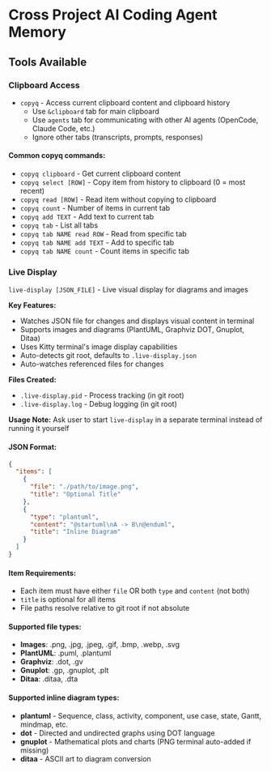 # Cross Project AI Coding Agent Memory

## Tools Available

### Clipboard Access
- `copyq` - Access current clipboard content and clipboard history
  - Use `&clipboard` tab for main clipboard
  - Use `agents` tab for communicating with other AI agents (OpenCode, Claude Code, etc.)
  - Ignore other tabs (transcripts, prompts, responses)

#### Common copyq commands:
- `copyq clipboard` - Get current clipboard content
- `copyq select [ROW]` - Copy item from history to clipboard (0 = most recent)
- `copyq read [ROW]` - Read item without copying to clipboard
- `copyq count` - Number of items in current tab
- `copyq add TEXT` - Add text to current tab
- `copyq tab` - List all tabs
- `copyq tab NAME read ROW` - Read from specific tab
- `copyq tab NAME add TEXT` - Add to specific tab
- `copyq tab NAME count` - Count items in specific tab

### Live Display
`live-display [JSON_FILE]` - Live visual display for diagrams and images

**Key Features:**
- Watches JSON file for changes and displays visual content in terminal
- Supports images and diagrams (PlantUML, Graphviz DOT, Gnuplot, Ditaa)  
- Uses Kitty terminal's image display capabilities
- Auto-detects git root, defaults to `.live-display.json`
- Auto-watches referenced files for changes

**Files Created:**
- `.live-display.pid` - Process tracking (in git root)
- `.live-display.log` - Debug logging (in git root)

**Usage Note:** Ask user to start `live-display` in a separate terminal instead of running it yourself

#### JSON Format:
```json
{
  "items": [
    {
      "file": "./path/to/image.png",
      "title": "Optional Title"
    },
    {
      "type": "plantuml",
      "content": "@startuml\nA -> B\n@enduml",
      "title": "Inline Diagram"
    }
  ]
}
```

#### Item Requirements:
- Each item must have either `file` OR both `type` and `content` (not both)
- `title` is optional for all items
- File paths resolve relative to git root if not absolute

#### Supported file types:
- **Images**: .png, .jpg, .jpeg, .gif, .bmp, .webp, .svg
- **PlantUML**: .puml, .plantuml
- **Graphviz**: .dot, .gv  
- **Gnuplot**: .gp, .gnuplot, .plt
- **Ditaa**: .ditaa, .dta

#### Supported inline diagram types:
- **plantuml** - Sequence, class, activity, component, use case, state, Gantt, mindmap, etc.
- **dot** - Directed and undirected graphs using DOT language
- **gnuplot** - Mathematical plots and charts (PNG terminal auto-added if missing)
- **ditaa** - ASCII art to diagram conversion
